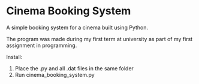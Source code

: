 # Cinema Booking System
A simple booking system for a cinema built using Python.

The program was made during my first term at university as part of my first assignment in programming.

Install:
1. Place the .py and all .dat files in the same folder
2. Run cinema_booking_system.py
